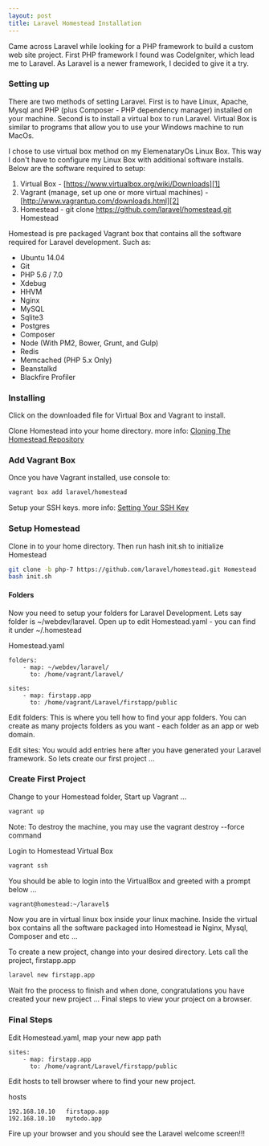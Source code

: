 ```yaml
---
layout: post
title: Laravel Homestead Installation
---
```


Came across Laravel while looking for a PHP framework to build a custom web site project. First PHP framework I found was CodeIgniter, which lead me to Laravel. As Laravel is a newer framework, I decided to give it a try.

### Setting up 

There are two methods of setting Laravel. First is to have Linux, Apache, Mysql and PHP (plus Composer - PHP dependency manager) installed on your machine. Second is to install a virtual box to run Laravel. Virtual Box is similar to programs that allow you to use your Windows machine to run MacOs.

I chose to use virtual box method on my ElemenataryOs Linux Box. This way I don't have to configure my Linux Box with additional software installs. Below are the software required to setup: 

1. Virtual Box - [https://www.virtualbox.org/wiki/Downloads][1]
2. Vagrant (manage, set up one or more virtual machines)  - [http://www.vagrantup.com/downloads.html][2]
3. Homestead - git clone https://github.com/laravel/homestead.git Homestead



[1]: https://www.virtualbox.org/wiki/Downloads
[2]: http://www.vagrantup.com/downloads.html

Homestead is pre packaged Vagrant box that contains all the software required for Laravel development. Such as:

- Ubuntu 14.04
- Git
- PHP 5.6 / 7.0
- Xdebug
- HHVM
- Nginx
- MySQL
- Sqlite3
- Postgres
- Composer
- Node (With PM2, Bower, Grunt, and Gulp)
- Redis
- Memcached (PHP 5.x Only)
- Beanstalkd
- Blackfire Profiler

### Installing

Click on the downloaded file for Virtual Box and Vagrant to install.

Clone Homestead into your home directory. more info: [Cloning The Homestead Repository][3]


[3]: http://laravel.com/docs/5.1/homestead

### Add Vagrant Box

Once you have Vagrant installed, use console to:

```bash
vagrant box add laravel/homestead    
```

Setup your SSH keys. more info: [Setting Your SSH Key][3]

### Setup Homestead

Clone in to your home directory. Then run hash init.sh to initialize Homestead

```bash
git clone -b php-7 https://github.com/laravel/homestead.git Homestead
bash init.sh
```

#### Folders
Now you need to setup your folders for Laravel Development. Lets say folder is ~/webdev/laravel. Open up to edit Homestead.yaml - you can find it under ~/.homestead

Homestead.yaml

```vim
folders:
    - map: ~/webdev/laravel/
      to: /home/vagrant/laravel/

sites:
    - map: firstapp.app
      to: /home/vagrant/Laravel/firstapp/public
```

Edit folders:
This is where you tell how to find your app folders. You can create as many projects folders as you want - each folder as an app or web domain. 

Edit sites:
You would add entries here after you have generated your Laravel framework. So lets create our first project ...

### Create First Project

Change to your Homestead folder, Start up Vagrant ...

```bash
vagrant up
```
Note: To destroy the machine, you may use the vagrant destroy --force command

Login to Homestead Virtual Box

```bash
vagrant ssh
```

You should be able to login into the VirtualBox and greeted with a prompt below ...

```bash
vagrant@homestead:~/laravel$
```

Now you are in virtual linux box inside your linux machine. Inside the virtual box contains all the software packaged into Homestead ie Nginx, Mysql, Composer and etc ...

To create a new project, change into your desired directory. Lets call the project, firstapp.app

```bash
laravel new firstapp.app
```

Wait fro the process to finish and when done, congratulations you have created your new project ... Final steps to view your project on a browser.

### Final Steps

Edit Homestead.yaml, map your new app path

```
sites:
    - map: firstapp.app
      to: /home/vagrant/Laravel/firstapp/public

```

Edit hosts to tell browser where to find your new project. 

hosts

```vim
192.168.10.10   firstapp.app
192.168.10.10   mytodo.app
```

Fire up your browser and you should see the Laravel welcome screen!!! 

